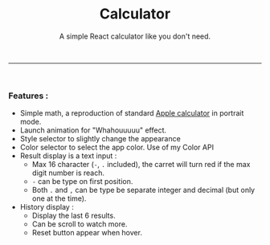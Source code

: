 <h1 align="center">Calculator</h1>

<p align="center">A simple React calculator like you don't need.</p>

<br>

---

<br>

### Features :

-  Simple math, a reproduction of standard [Apple calculator](https://apps.apple.com/us/app/calculator/id1069511488) in portrait mode.
-  Launch animation for "Whahouuuuu" effect.
-  Style selector to slightly change the appearance
-  Color selector to select the app color. Use of my Color API
-  Result display is a text input :
   -  Max 16 character (`-`, `.` included), the carret will turn red if the max digit number is reach.
   -  `-` can be type on first position.
   -  Both `.` and `,` can be type be separate integer and decimal (but only one at the time).
-  History display :
   -  Display the last 6 results.
   -  Can be scroll to watch more.
   -  Reset button appear when hover.
